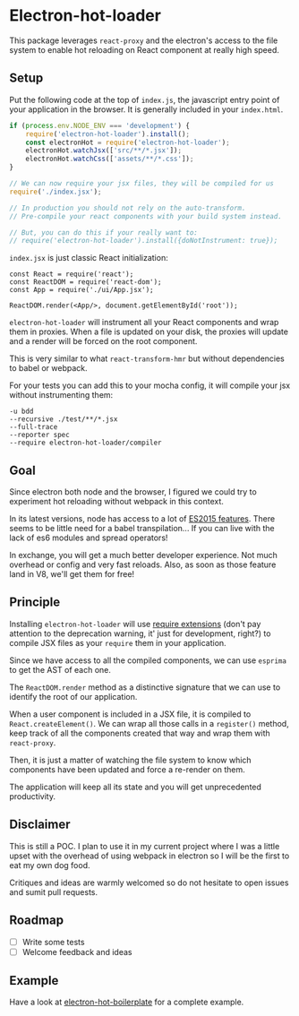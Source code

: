 # Electron-hot-loader

This package leverages `react-proxy` and the electron's access to the file system to enable
hot reloading on React component at really high speed.

## Setup

Put the following code at the top of `index.js`, the javascript entry point of your application in the browser.
It is generally included in your `index.html`.

```js
if (process.env.NODE_ENV === 'development') {
    require('electron-hot-loader').install();
    const electronHot = require('electron-hot-loader');
    electronHot.watchJsx(['src/**/*.jsx']);
    electronHot.watchCss(['assets/**/*.css']);
}

// We can now require your jsx files, they will be compiled for us
require('./index.jsx');

// In production you should not rely on the auto-transform.
// Pre-compile your react components with your build system instead.

// But, you can do this if your really want to:
// require('electron-hot-loader').install({doNotInstrument: true});

```

`index.jsx` is just classic React initialization:

```
const React = require('react');
const ReactDOM = require('react-dom');
const App = require('./ui/App.jsx');

ReactDOM.render(<App/>, document.getElementById('root'));
```

`electron-hot-loader` will instrument all your React components and wrap them in proxies.
When a file is updated on your disk, the proxies will update and a render will be forced on the
root component.

This is very similar to what `react-transform-hmr` but without dependencies to babel or webpack.

For your tests you can add this to your mocha config, it will compile your jsx without instrumenting them:

```
-u bdd
--recursive ./test/**/*.jsx
--full-trace
--reporter spec
--require electron-hot-loader/compiler
```

## Goal

Since electron both node and the browser, I figured we could try to experiment hot reloading without webpack
in this context.

In its latest versions, node has access to a lot of [ES2015 features](https://nodejs.org/en/docs/es6/#ref-1). There seems to be
little need for a babel transpilation... If you can live with the lack of es6 modules and spread operators!

In exchange, you will get a much better developer experience. Not much overhead or config and very fast reloads.
Also, as soon as those feature land in V8, we'll get them for free!

## Principle

Installing `electron-hot-loader` will use [require extensions](https://nodejs.org/api/globals.html#globals_require_extensions)
(don't pay attention to the deprecation warning, it' just for development, right?) to compile JSX files as your `require`
them in your application.

Since we have access to all the compiled components, we can use `esprima` to get the AST of each one.

The `ReactDOM.render` method as a distinctive signature that we can use to identify the root of our application.

When a user component is included in a JSX file, it is compiled to `React.createElement()`.
We can wrap all those calls in a `register()` method, keep track of all the components created that way and wrap them with `react-proxy`.
  
Then, it is just a matter of watching the file system to know which components have been updated and force a re-render
on them.

The application will keep all its state and you will get unprecedented productivity.

## Disclaimer

This is still a POC.
I plan to use it in my current project where I was a little upset with the overhead of using webpack
in electron so I will be the first to eat my own dog food.

Critiques and ideas are warmly welcomed so do not hesitate to open issues and sumit pull requests.

## Roadmap

- [ ] Write some tests
- [ ] Welcome feedback and ideas

## Example

Have a look at [electron-hot-boilerplate](https://github.com/geowarin/electron-hot-boilerplate) for a complete example. 
